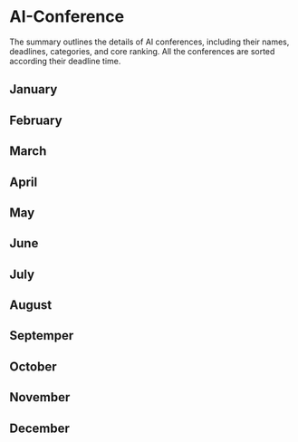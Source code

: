 # AI-Conference
The summary outlines the details of AI conferences, including their names, deadlines, categories, and core ranking. All the conferences are sorted according their deadline time.

## January

## February

## March

## April

## May

## June

## July

## August

## Septemper

## October

## November

## December

